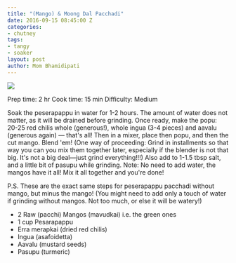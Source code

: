 ```yaml
---
title: "(Mango) & Moong Dal Pacchadi"
date: 2016-09-15 08:45:00 Z
categories:
- chutney
tags:
- tangy
- soaker
layout: post
author: Mom Bhamidipati
---
```


<img src="png/bd30007f92eef32b42a769f9cc5fb72e.png" />

Prep time: 2 hr
Cook time: 15 min
Difficulty: Medium

Soak the peserapappu in water for 1-2 hours. The amount of water does not matter, as it will be drained before grinding. Once ready, make the popu: 20-25 red chilis whole (generous!), whole ingua (3-4 pieces) and aavalu (generous again) — that's all! Then in a mixer, place then popu, and then the cut mango. Blend 'em! (One way of proceeding: Grind in installments so that way you can you mix them together later, especially if the blender is not that big. It's not a big deal—just grind everything!!!) Also add to 1-1.5 tbsp salt, and a little bit of pasupu while grinding. Note: No need to add water, the mangos have it all! Mix it all together and you're done!

P.S. These are the exact same steps for peserapappu pacchadi without mango, but minus the mango! (You might need to add only a touch of water if grinding without mangos. Not too much, or else it will be watery!) 

<ul>
    <li>2 Raw (pacchi) Mangos (mavudkai) i.e. the green ones</li>
    <li>1 cup Pesarapappu</li>
    <li>Erra merapkai (dried red chilis)</li>
    <li>Ingua (asafoidetta)</li>
    <li>Aavalu (mustard seeds)</li>
    <li>Pasupu (turmeric)</li>
</ul>
